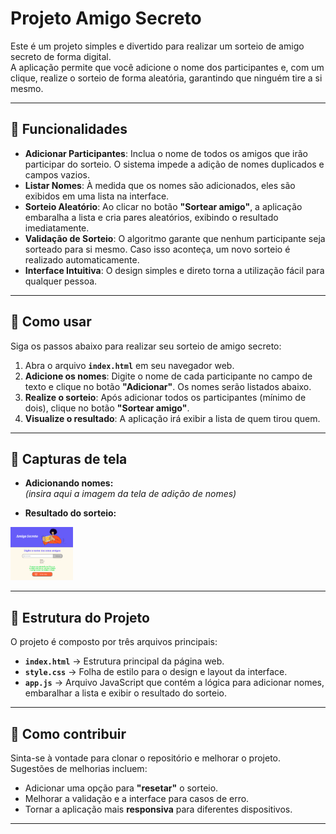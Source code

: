 # Projeto Amigo Secreto

Este é um projeto simples e divertido para realizar um sorteio de amigo secreto de forma digital.  
A aplicação permite que você adicione o nome dos participantes e, com um clique, realize o sorteio de forma aleatória, garantindo que ninguém tire a si mesmo.

---

## 🎯 Funcionalidades
- **Adicionar Participantes**: Inclua o nome de todos os amigos que irão participar do sorteio. O sistema impede a adição de nomes duplicados e campos vazios.  
- **Listar Nomes**: À medida que os nomes são adicionados, eles são exibidos em uma lista na interface.  
- **Sorteio Aleatório**: Ao clicar no botão **"Sortear amigo"**, a aplicação embaralha a lista e cria pares aleatórios, exibindo o resultado imediatamente.  
- **Validação de Sorteio**: O algoritmo garante que nenhum participante seja sorteado para si mesmo. Caso isso aconteça, um novo sorteio é realizado automaticamente.  
- **Interface Intuitiva**: O design simples e direto torna a utilização fácil para qualquer pessoa.  

---

## 🚀 Como usar
Siga os passos abaixo para realizar seu sorteio de amigo secreto:

1. Abra o arquivo **`index.html`** em seu navegador web.  
2. **Adicione os nomes**: Digite o nome de cada participante no campo de texto e clique no botão **"Adicionar"**. Os nomes serão listados abaixo.  
3. **Realize o sorteio**: Após adicionar todos os participantes (mínimo de dois), clique no botão **"Sortear amigo"**.  
4. **Visualize o resultado**: A aplicação irá exibir a lista de quem tirou quem.  

---

## 📸 Capturas de tela
- **Adicionando nomes:**  
*(insira aqui a imagem da tela de adição de nomes)*  

- **Resultado do sorteio:**  
<img src="./assets/t1.png" alt="Tela inicial do sorteio" width="100"> 

---

## 📂 Estrutura do Projeto
O projeto é composto por três arquivos principais:

- **`index.html`** → Estrutura principal da página web.  
- **`style.css`** → Folha de estilo para o design e layout da interface.  
- **`app.js`** → Arquivo JavaScript que contém a lógica para adicionar nomes, embaralhar a lista e exibir o resultado do sorteio.  

---

## 🤝 Como contribuir
Sinta-se à vontade para clonar o repositório e melhorar o projeto.  
Sugestões de melhorias incluem:

- Adicionar uma opção para **"resetar"** o sorteio.  
- Melhorar a validação e a interface para casos de erro.  
- Tornar a aplicação mais **responsiva** para diferentes dispositivos.  

---

